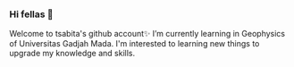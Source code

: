 ### Hi fellas 👋
Welcome to tsabita's github account✨️
I’m currently learning in Geophysics of Universitas Gadjah Mada.
I'm interested to learning new things to upgrade my knowledge and skills.

<!--
**tsabitasalsabilah/tsabitasalsabilah** is a ✨ _special_ ✨ repository because its `README.md` (this file) appears on your GitHub
